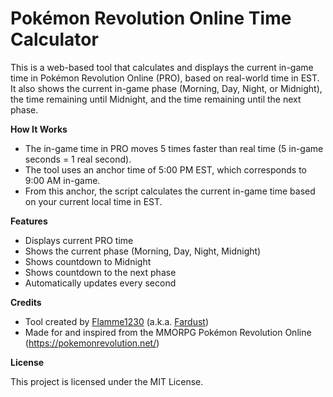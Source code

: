 # Pokémon Revolution Online Time Calculator

This is a web-based tool that calculates and displays the current in-game time in Pokémon Revolution Online (PRO), based on real-world time in EST. It also shows the current in-game phase (Morning, Day, Night, or Midnight), the time remaining until Midnight, and the time remaining until the next phase.

**How It Works**

- The in-game time in PRO moves 5 times faster than real time (5 in-game seconds = 1 real second).
- The tool uses an anchor time of 5:00 PM EST, which corresponds to 9:00 AM in-game.
- From this anchor, the script calculates the current in-game time based on your current local time in EST.

**Features**

- Displays current PRO time
- Shows the current phase (Morning, Day, Night, Midnight)
- Shows countdown to Midnight
- Shows countdown to the next phase
- Automatically updates every second

**Credits**

- Tool created by <ins>Flamme1230</ins> (a.k.a. <ins>Fardust</ins>)
- Made for and inspired from the MMORPG Pokémon Revolution Online (https://pokemonrevolution.net/)

**License**

This project is licensed under the MIT License.
